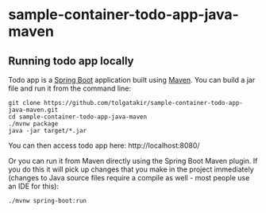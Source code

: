 # sample-container-todo-app-java-maven

## Running todo app locally
Todo app is a [Spring Boot](https://spring.io/guides/gs/spring-boot) application built using [Maven](https://spring.io/guides/gs/maven/). You can build a jar file and run it from the command line:


```
git clone https://github.com/tolgatakir/sample-container-todo-app-java-maven.git
cd sample-container-todo-app-java-maven
./mvnw package
java -jar target/*.jar
```

You can then access todo app here: http://localhost:8080/


Or you can run it from Maven directly using the Spring Boot Maven plugin. If you do this it will pick up changes that you make in the project immediately (changes to Java source files require a compile as well - most people use an IDE for this):

```
./mvnw spring-boot:run
```
